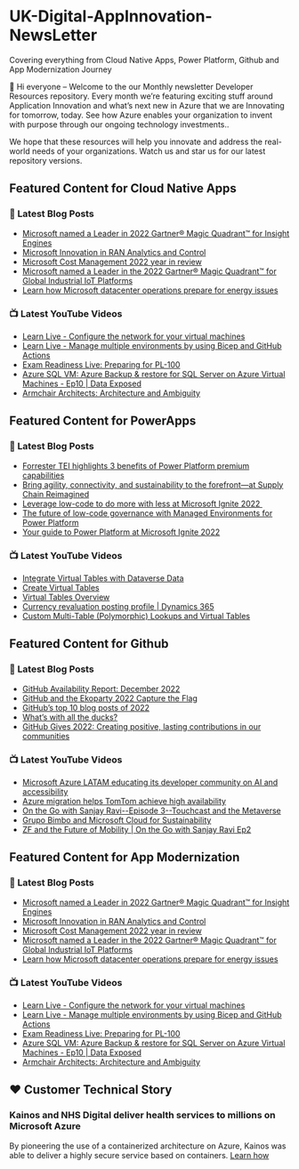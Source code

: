 # UK-Digital-AppInnovation-NewsLetter

Covering everything from Cloud Native Apps, Power Platform, Github and App Modernization Journey

👋 Hi everyone – Welcome to the our Monthly newsletter Developer Resources repository. Every month we’re featuring exciting stuff around Application Innovation and what’s next new in Azure that we are Innovating for tomorrow, today. See how Azure enables your organization to invent with purpose through our ongoing technology investments..


We hope that these resources will help you innovate and address the real-world needs of your organizations. Watch us and star us for our latest repository versions.

## Featured Content for Cloud Native Apps


### 📝 Latest Blog Posts

    
<!-- BLOGCNA:START -->
- [Microsoft named a Leader in 2022 Gartner® Magic Quadrant™ for Insight Engines](https://azure.microsoft.com/blog/microsoft-named-a-leader-in-2022-gartner-magic-quadrant-for-insight-engines/)
- [Microsoft Innovation in RAN Analytics and Control](https://azure.microsoft.com/blog/microsoft-innovation-in-ran-analytics-and-control/)
- [Microsoft Cost Management 2022 year in review](https://azure.microsoft.com/blog/microsoft-cost-management-2022-year-in-review/)
- [Microsoft named a Leader in the 2022 Gartner® Magic Quadrant™ for Global Industrial IoT Platforms](https://azure.microsoft.com/blog/microsoft-named-a-leader-in-the-2022-gartner-magic-quadrant-for-industrial-iot-platforms/)
- [Learn how Microsoft datacenter operations prepare for energy issues](https://azure.microsoft.com/blog/learn-how-microsoft-datacenter-operations-prepare-for-energy-issues/)
<!-- BLOGCNA:END -->

### 📺 Latest YouTube Videos

 
<!-- YOUTUBECNA:START -->
- [Learn Live - Configure the network for your virtual machines](https://www.youtube.com/watch?v=P8-PKz4jWOs)
- [Learn Live - Manage multiple environments by using Bicep and GitHub Actions](https://www.youtube.com/watch?v=sZ0Z-4r08so)
- [Exam Readiness Live: Preparing for PL-100](https://www.youtube.com/watch?v=xe_dv4w0IVw)
- [Azure SQL VM: Azure Backup &amp; restore for SQL Server on Azure Virtual Machines - Ep10 | Data Exposed](https://www.youtube.com/watch?v=ebb5ifHfHQg)
- [Armchair Architects: Architecture and Ambiguity](https://www.youtube.com/watch?v=FStbpGwhT8M)
<!-- YOUTUBECNA:END -->

##  Featured Content for PowerApps
### 📝 Latest Blog Posts
<!-- BLOGPOWER:START -->
- [Forrester TEI highlights 3 benefits of Power Platform premium capabilities](https://cloudblogs.microsoft.com/powerplatform/2022/11/28/forrester-tei-highlights-3-benefits-of-power-platform-premium-capabilities/)
- [Bring agility, connectivity, and sustainability to the forefront—at Supply Chain Reimagined](https://cloudblogs.microsoft.com/dynamics365/bdm/2022/10/27/bring-agility-connectivity-and-sustainability-to-the-forefront-at-supply-chain-reimagined/)
- [Leverage low-code to do more with less at Microsoft Ignite 2022 ](https://cloudblogs.microsoft.com/powerplatform/2022/10/12/leverage-low-code-to-do-more-with-less-at-microsoft-ignite-2022/)
- [The future of low-code governance with Managed Environments for Power Platform](https://cloudblogs.microsoft.com/powerplatform/2022/10/12/the-future-of-low-code-governance-with-managed-environments-for-power-platform/)
- [Your guide to Power Platform at Microsoft Ignite 2022](https://cloudblogs.microsoft.com/powerplatform/2022/10/05/your-guide-to-power-platform-at-microsoft-ignite-2022/)
<!-- BLOGPOWER:END -->
 ### 📺 Latest YouTube Videos
    
<!-- YOUTUBEPOWER:START -->
- [Integrate Virtual Tables with Dataverse Data](https://www.youtube.com/watch?v=gjum546ycpg)
- [Create Virtual Tables](https://www.youtube.com/watch?v=ttw4bF1mT3g)
- [Virtual Tables Overview](https://www.youtube.com/watch?v=weyEDIKhi18)
- [Currency revaluation posting profile | Dynamics 365](https://www.youtube.com/watch?v=DGUtkt576wU)
- [Custom Multi-Table &lpar;Polymorphic&rpar; Lookups and Virtual Tables](https://www.youtube.com/watch?v=Yo6HD7smbUs)
<!-- YOUTUBEPOWER:END -->

##  Featured Content for Github
### 📝 Latest Blog Posts
<!-- BLOGGITHUB:START -->
- [GitHub Availability Report: December 2022](https://github.blog/2023-01-04-github-availability-report-december-2022/)
- [GitHub and the Ekoparty 2022 Capture the Flag](https://github.blog/2022-12-30-github-and-the-ekoparty-2022-capture-the-flag/)
- [GitHub’s top 10 blog posts of 2022](https://github.blog/2022-12-29-githubs-top-10-blog-posts-of-2022/)
- [What&#8217;s with all the ducks?](https://github.blog/2022-12-23-whats-with-all-the-ducks/)
- [GitHub Gives 2022: Creating positive, lasting contributions in our communities](https://github.blog/2022-12-21-github-gives-2022-creating-positive-lasting-contributions-in-our-communities/)
<!-- BLOGGITHUB:END -->
### 📺 Latest YouTube Videos
<!-- YOUTUBEGITHUB:START -->
- [Microsoft Azure LATAM educating its developer community on AI and accessibility](https://www.youtube.com/watch?v=P-JQl5MbUsY)
- [Azure migration helps TomTom achieve high availability](https://www.youtube.com/watch?v=BE9MO9WvZFc)
- [On the Go with Sanjay Ravi--Episode 3--Touchcast and the Metaverse](https://www.youtube.com/watch?v=2uA-YPrRWhw)
- [Grupo Bimbo and Microsoft Cloud for Sustainability](https://www.youtube.com/watch?v=ml6PI8vDmHs)
- [ZF and the Future of Mobility | On the Go with Sanjay Ravi Ep2](https://www.youtube.com/watch?v=X8WD9vbiqPg)
<!-- YOUTUBEGITHUB:END -->
##  Featured Content for App Modernization
### 📝 Latest Blog Posts
<!-- BLOGAPPMOD:START -->
- [Microsoft named a Leader in 2022 Gartner® Magic Quadrant™ for Insight Engines](https://azure.microsoft.com/blog/microsoft-named-a-leader-in-2022-gartner-magic-quadrant-for-insight-engines/)
- [Microsoft Innovation in RAN Analytics and Control](https://azure.microsoft.com/blog/microsoft-innovation-in-ran-analytics-and-control/)
- [Microsoft Cost Management 2022 year in review](https://azure.microsoft.com/blog/microsoft-cost-management-2022-year-in-review/)
- [Microsoft named a Leader in the 2022 Gartner® Magic Quadrant™ for Global Industrial IoT Platforms](https://azure.microsoft.com/blog/microsoft-named-a-leader-in-the-2022-gartner-magic-quadrant-for-industrial-iot-platforms/)
- [Learn how Microsoft datacenter operations prepare for energy issues](https://azure.microsoft.com/blog/learn-how-microsoft-datacenter-operations-prepare-for-energy-issues/)
<!-- BLOGAPPMOD:END -->
### 📺 Latest YouTube Videos
<!-- YOUTUBEAPPMOD:START -->
- [Learn Live - Configure the network for your virtual machines](https://www.youtube.com/watch?v=P8-PKz4jWOs)
- [Learn Live - Manage multiple environments by using Bicep and GitHub Actions](https://www.youtube.com/watch?v=sZ0Z-4r08so)
- [Exam Readiness Live: Preparing for PL-100](https://www.youtube.com/watch?v=xe_dv4w0IVw)
- [Azure SQL VM: Azure Backup &amp; restore for SQL Server on Azure Virtual Machines - Ep10 | Data Exposed](https://www.youtube.com/watch?v=ebb5ifHfHQg)
- [Armchair Architects: Architecture and Ambiguity](https://www.youtube.com/watch?v=FStbpGwhT8M)
<!-- YOUTUBEAPPMOD:END -->


## ♥️ Customer Technical Story 

### Kainos and NHS Digital deliver health services to millions on Microsoft Azure

By pioneering the use of a containerized architecture on Azure, Kainos was able to deliver a highly secure service based on containers. [Learn how](https://customers.microsoft.com/en-us/story/1368348549535774520-kainos-and-nhs-digital-deliver-health-services-to-millions-on-microsoft-azure)

